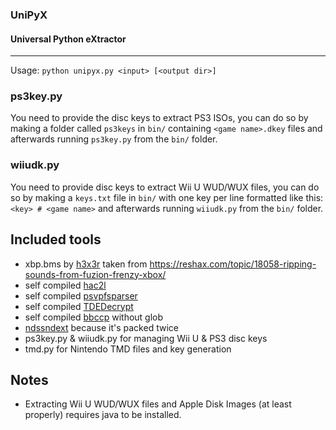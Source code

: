 ### UniPyX
#### Universal Python eXtractor
---
Usage: `python unipyx.py <input> [<output dir>]`

### ps3key.py
You need to provide the disc keys to extract PS3 ISOs, you can do so by making a folder called `ps3keys` in `bin/` containing `<game name>.dkey` files and afterwards running `ps3key.py` from the `bin/` folder.
### wiiudk.py
You need to provide disc keys to extract Wii U WUD/WUX files, you can do so by making a `keys.txt` file in `bin/` with one key per line formatted like this: `<key> # <game name>` and afterwards running `wiiudk.py` from the `bin/` folder.

## Included tools
* xbp.bms by [h3x3r](https://reshax.com/profile/183-h3x3r/) taken from https://reshax.com/topic/18058-ripping-sounds-from-fuzion-frenzy-xbox/
* self compiled [hac2l](https://github.com/Atmosphere-NX/hac2l)
* self compiled [psvpfsparser](https://github.com/motoharu-gosuto/psvpfstools/tree/io-api)
* self compiled [TDEDecrypt](https://github.com/Aftersol/TDEDecrypt)
* self compiled [bbccp](https://github.com/ethandicks/bbc-disk-tools) without glob
* [ndssndext](https://gbatemp.net/download/nds-sound-extractor.28818/) because it's packed twice
* ps3key.py & wiiudk.py for managing Wii U & PS3 disc keys
* tmd.py for Nintendo TMD files and key generation

## Notes
* Extracting Wii U WUD/WUX files and Apple Disk Images (at least properly) requires java to be installed.
